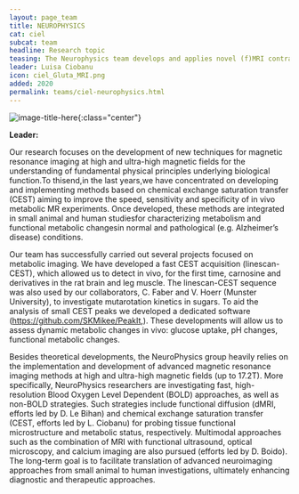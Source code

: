 ```yaml
---
layout: page_team
title: NEUROPHYSICS
cat: ciel
subcat: team
headline: Research topic
teasing: The Neurophysics team develops and applies novel (f)MRI contrasts at high and ultra-high magnetic field
leader: Luisa Ciobanu
icon: ciel_Gluta_MRI.png
added: 2020
permalink: teams/ciel-neurophysics.html
---
```


![image-title-here]({{site.url}}{{site.baseurl}}/images/labs/{{page.icon}}){:class="center"}

<b> Leader: </b>
<script>mail2("{{page.leader | replace: " ", "." | downcase}}", "cea", 3, "", "{{page.leader}}")</script>

Our research focuses on the development of new techniques for magnetic resonance imaging at	high and ultra-high magnetic fields for the understanding of fundamental physical principles underlying biological function.To thisend,in the last years,we have concentrated on developing and implementing methods based on chemical exchange saturation transfer (CEST) aiming to improve the speed, sensitivity and specificity of in vivo metabolic MR experiments. Once developed, these methods are integrated in small animal and human studiesfor characterizing metabolism and functional metabolic changesin normal and pathological (e.g. Alzheimer’s disease) conditions.

Our team has successfully carried out several projects focused on metabolic imaging. We have developed a fast CEST acquisition	(linescan-CEST), which allowed us to detect	in vivo, for the first time, carnosine and derivatives in the rat brain and leg muscle. The linescan-CEST sequence was also used by our collaborators, C. Faber and V. Hoerr (Munster University), to investigate mutarotation kinetics in sugars. To aid the
analysis of small CEST peaks we developed a dedicated software (https://github.com/SKMikee/PeakIt,). These developments will allow us to assess dynamic metabolic changes in vivo: glucose uptake, pH changes, functional metabolic changes.

Besides theoretical developments, the NeuroPhysics group heavily relies on the implementation and development of advanced magnetic resonance imaging methods at high and ultra-high magnetic fields (up to 17.2T). More specifically, NeuroPhysics researchers are investigating fast, high-resolution Blood Oxygen Level Dependent (BOLD) approaches, as well as non-BOLD strategies. Such strategies include functional diffusion (dMRI, efforts led by D. Le Bihan) and chemical exchange saturation transfer (CEST, efforts led by L. Ciobanu) for probing tissue functional microstructure and metabolic status, respectively. Multimodal approaches such as the combination of MRI with functional ultrasound, optical microscopy, and calcium imaging are also pursued (efforts led by D. Boido). The long-term goal is to facilitate translation of advanced neuroimaging approaches from small animal to human investigations, ultimately enhancing diagnostic and therapeutic approaches.
